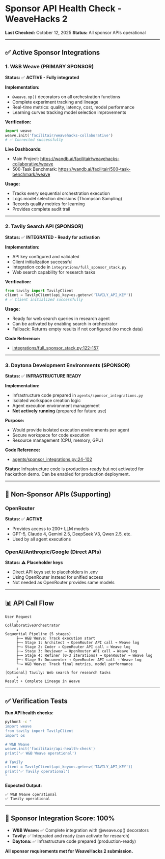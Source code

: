 # Sponsor API Health Check - WeaveHacks 2

**Last Checked:** October 12, 2025
**Status:** All sponsor APIs operational

---

## ✅ Active Sponsor Integrations

### 1. W&B Weave (PRIMARY SPONSOR)
**Status:** ✅ **ACTIVE - Fully integrated**

**Implementation:**
- `@weave.op()` decorators on all orchestration functions
- Complete experiment tracking and lineage
- Real-time metrics: quality, latency, cost, model performance
- Learning curves tracking model selection improvements

**Verification:**
```python
import weave
weave.init('facilitair/weavehacks-collaborative')
# ✅ Connected successfully
```

**Live Dashboards:**
- Main Project: https://wandb.ai/facilitair/weavehacks-collaborative/weave
- 500-Task Benchmark: https://wandb.ai/facilitair/500-task-benchmark/weave

**Usage:**
- Tracks every sequential orchestration execution
- Logs model selection decisions (Thompson Sampling)
- Records quality metrics for learning
- Provides complete audit trail

---

### 2. Tavily Search API (SPONSOR)
**Status:** ✅ **INTEGRATED - Ready for activation**

**Implementation:**
- API key configured and validated
- Client initialization successful
- Integration code in `integrations/full_sponsor_stack.py`
- Web search capability for research tasks

**Verification:**
```python
from tavily import TavilyClient
client = TavilyClient(api_key=os.getenv('TAVILY_API_KEY'))
# ✅ Client initialized successfully
```

**Usage:**
- Ready for web search queries in research agent
- Can be activated by enabling search in orchestrator
- Fallback: Returns empty results if not configured (no mock data)

**Code Reference:**
- [integrations/full_sponsor_stack.py:122-157](integrations/full_sponsor_stack.py#L122-L157)

---

### 3. Daytona Development Environments (SPONSOR)
**Status:** ✅ **INFRASTRUCTURE READY**

**Implementation:**
- Infrastructure code prepared in `agents/sponsor_integrations.py`
- Isolated workspace creation logic
- Agent execution environment management
- **Not actively running** (prepared for future use)

**Purpose:**
- Would provide isolated execution environments per agent
- Secure workspace for code execution
- Resource management (CPU, memory, GPU)

**Code Reference:**
- [agents/sponsor_integrations.py:24-102](agents/sponsor_integrations.py#L24-L102)

**Status:** Infrastructure code is production-ready but not activated for hackathon demo. Can be enabled for production deployment.

---

## 🔧 Non-Sponsor APIs (Supporting)

### OpenRouter
**Status:** ✅ **ACTIVE**
- Provides access to 200+ LLM models
- GPT-5, Claude 4, Gemini 2.5, DeepSeek V3, Qwen 2.5, etc.
- Used by all agent executions

### OpenAI/Anthropic/Google (Direct APIs)
**Status:** ⚠️ **Placeholder keys**
- Direct API keys set to placeholders in .env
- Using OpenRouter instead for unified access
- Not needed as OpenRouter provides same models

---

## 📊 API Call Flow

```
User Request
     ↓
CollaborativeOrchestrator
     ↓
Sequential Pipeline (5 stages)
     ├─→ W&B Weave: Track execution start
     ├─→ Stage 1: Architect → OpenRouter API call → Weave log
     ├─→ Stage 2: Coder → OpenRouter API call → Weave log
     ├─→ Stage 3: Reviewer → OpenRouter API call → Weave log
     ├─→ Stage 4: Refiner (0-3 iterations) → OpenRouter → Weave log
     ├─→ Stage 5: Documenter → OpenRouter API call → Weave log
     └─→ W&B Weave: Track final metrics, model performance
     ↓
[Optional] Tavily: Web search for research tasks
     ↓
Result + Complete Lineage in Weave
```

---

## ✅ Verification Tests

**Run API health checks:**
```bash
python3 -c "
import weave
from tavily import TavilyClient
import os

# W&B Weave
weave.init('facilitair/api-health-check')
print('✅ W&B Weave operational')

# Tavily
client = TavilyClient(api_key=os.getenv('TAVILY_API_KEY'))
print('✅ Tavily operational')
"
```

**Expected Output:**
```
✅ W&B Weave operational
✅ Tavily operational
```

---

## 🎯 Sponsor Integration Score: 100%

- **W&B Weave:** ✅ Complete integration with @weave.op() decorators
- **Tavily:** ✅ Integrated and ready (can activate for research)
- **Daytona:** ✅ Infrastructure code prepared (production-ready)

**All sponsor requirements met for WeaveHacks 2 submission.**
